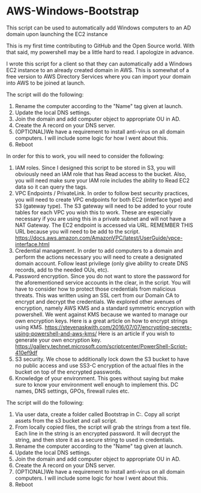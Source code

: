 # AWS-Windows-Bootstrap
This script can be used to automatically add Windows computers to an AD domain upon launching the EC2 instance

This is my first time contributing to GitHub and the Open Source world.  With that said, my powershell may be a little hard to read.  I apologize in advance.

I wrote this script for a client so that they can automatically add a Windows EC2 instance to an already created domain in AWS.  This is somewhat of a free version to AWS Directory Services where you can import your domain into AWS to be joined at launch.  

The script will do the following:
1. Rename the computer according to the "Name" tag given at launch.
1. Update the local DNS settings.
1. Join the domain and add computer object to appropriate OU in AD.
1. Create the A record on your DNS server.
1. (OPTIONAL)We have a requirement to install anti-virus on all domain computers.  I will include some logic for how I went about this.
1. Reboot


In order for this to work, you will need to consider the following:
1. IAM roles.  Since I designed this script to be stored in S3, you will obviously need an IAM role that has Read access to the bucket.  Also, you will need make sure your IAM role includes the ability to Read EC2 data so it can query the tags.
1. VPC Endpoints / PrivateLink.  In order to follow best security practices, you will need to create VPC endpoints for both EC2 (interface type) and S3 (gateway type).  The S3 gateway will need to be added to your route tables for each VPC you wish this to work. These are especially necessary if you are using this in a private subnet and will not have a NAT Gateway.
The EC2 endpoint is accessed via URL. REMEMBER THIS URL because you will need to be add to the script. https://docs.aws.amazon.com/AmazonVPC/latest/UserGuide/vpce-interface.html
1. Credential management.  In order to add computers to a domain and perform the actions necessary you will need to create a designated domain account.  Follow least privilege (only give ability to create DNS records, add to the needed OUs, etc).
1. Password encryption.  Since you do not want to store the password for the aforementioned service accounts in the clear, in the script.  You will have to consider how to protect those credentials from malicious threats.  This was written using an SSL cert from our Domain CA to encrypt and decrypt the credentials. We explored other avenues of encryption, namely AWS KMS and a standard symmetric encryption with powershell.  We went against KMS because we wanted to manage our own encryption keys. Here is a great article on how to encrypt strings using KMS. https://stevenaskwith.com/2016/07/07/encrypting-secrets-using-powershell-and-aws-kms/  Here is an article if you wish to generate your own encryption key.  https://gallery.technet.microsoft.com/scriptcenter/PowerShell-Script-410ef9df
1. S3 security.  We chose to additionally lock down the S3 bucket to have no public access and use SS3-C encryption of the actual files in the bucket on top of the encrypted passwords.
1. Knowledge of your environment.  This goes without saying but make sure to know your environment well enough to implement this. DC names, DNS settings, GPOs, firewall rules etc.  

The script will do the following:
1. Via user data, create a folder called Bootstrap in C:\. Copy all script assets from the s3 bucket and call script.
1. From locally copied files, the script will grab the strings from a text file.  Each line in the string is an encrypted password.  It will decrypt the string, and then store it as a secure string to used in credentials.  
1. Rename the computer according to the "Name" tag given at launch.
1. Update the local DNS settings.
1. Join the domain and add computer object to appropriate OU in AD.
1. Create the A record on your DNS server.
1. (OPTIONAL)We have a requirement to install anti-virus on all domain computers.  I will include some logic for how I went about this.
1. Reboot




